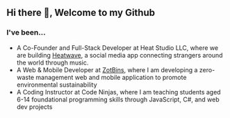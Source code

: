 ## Hi there 👋, Welcome to my Github

### I've been...
- A Co-Founder and Full-Stack Developer at Heat Studio LLC, where we are building [Heatwave](https://heatwaveapp.com/), a social media app connecting strangers around the world through music. 
- A Web & Mobile Developer at [ZotBins](https://zotbins.org/), where I am developing a zero-waste management web and mobile application to promote environmental sustainability 
- A Coding Instructor at Code Ninjas, where I am teaching students aged 6-14 foundational programming skills through JavaScript, C#, and web dev projects
